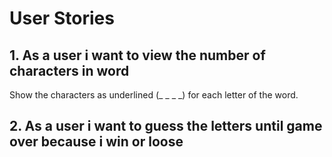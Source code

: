 # User Stories
## 1. As a user i want to view the number of characters in word
Show the characters as underlined (_ _ _ _) for each letter of the word.

## 2. As a user i want to guess the letters until game over because i win or loose
